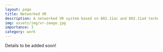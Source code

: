 ```yaml
---
layout: page
title: Networked VR
description: A networked VR system based on 802.11ac and 802.11ad technologies that involves user location prediction, human pose estimation, radio keep-alive mechanisms, and other features to schedules VR content among ac and ad paths
img: assets/img/vr-image.jpg
importance: 3
category: work
---
```


Details to be added soon!
